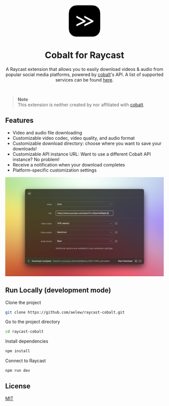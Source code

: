 <div align="center">
    <img width="100" src="./media/icon.png">
    <h1 align="center">Cobalt for Raycast</h1>
    <p>
        A Raycast extension that allows you to easily download videos & audio from popular social media platforms, powered by <a href="https://github.com/wukko/cobalt">cobalt</a>'s API. A list of supported services can be found <a href="https://github.com/wukko/cobalt#supported-services">here</a>.
    </p>
    <a title="Install Cobalt Raycast Extension" href="https://www.raycast.com/aelew/cobalt">
      <img src="https://www.raycast.com/aelew/cobalt/install_button@2x.png?v=1.0" height="64" style="height: 64px;" alt="">
    </a>
</div>

> **Note**  
> This extension is neither created by nor affiliated with [cobalt](https://github.com/wukko/cobalt).

## Features

- Video and audio file downloading
- Customizable video codec, video quality, and audio format
- Customizable download directory: choose where you want to save your downloads!
- Customizable API instance URL: Want to use a different Cobalt API instance? No problem!
- Receive a notification when your download completes
- Platform-specific customization settings

<div align="center">
    <img src="./metadata/cobalt-1.png"/>
</div>

## Run Locally (development mode)

Clone the project

```bash
git clone https://github.com/aelew/raycast-cobalt.git
```

Go to the project directory

```bash
cd raycast-cobalt
```

Install dependencies

```bash
npm install
```

Connect to Raycast

```bash
npm run dev
```

## License

[MIT](https://choosealicense.com/licenses/mit/)
